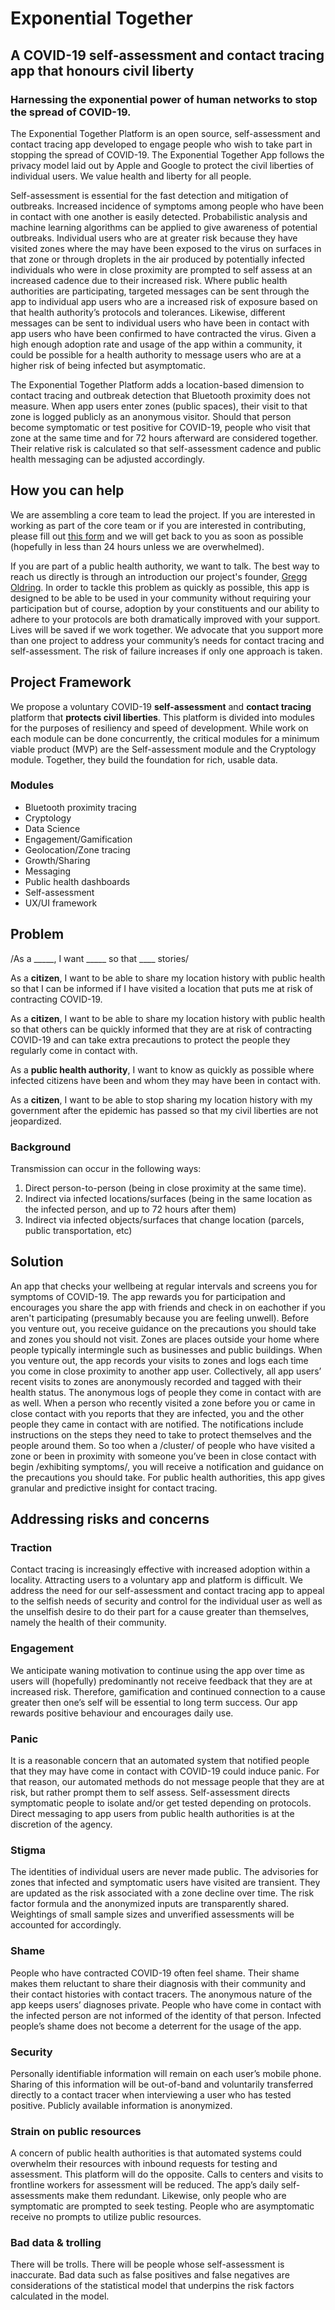# Exponential Together
## A COVID-19 self-assessment and contact tracing app that honours civil liberty
### Harnessing the exponential power of human networks to stop the spread of COVID-19.

The Exponential Together Platform is an open source, self-assessment and contact tracing app developed to engage people who wish to take part in stopping the spread of COVID-19. The Exponential Together App follows the privacy model laid out by Apple and Google to protect the civil liberties of individual users. We value health and liberty for all people.

Self-assessment is essential for the fast detection and mitigation of outbreaks. Increased incidence of symptoms among people who have been in contact with one another is easily detected. Probabilistic analysis and machine learning algorithms can be applied to give awareness of potential outbreaks. Individual users who are at greater risk because they have visited zones where the may have been exposed to the virus on surfaces in that zone or through droplets in the air produced by potentially infected individuals who were in close proximity are prompted to self assess at an increased cadence due to their increased risk. Where public health authorities are participating, targeted messages can be sent through the app to individual app users who are a increased risk of exposure based on that health authority’s protocols and tolerances. Likewise, different messages can be sent to individual users who have been in contact with app users who have been confirmed to have contracted the virus. Given a high enough adoption rate and usage of the app within a community, it could be possible for a health authority to message users who are at a higher risk of being infected but asymptomatic.

The Exponential Together Platform adds a location-based dimension to contact tracing and outbreak detection that Bluetooth proximity does not measure. When app users enter zones (public spaces), their visit to that zone is logged publicly as an anonymous visitor. Should that person become symptomatic or test positive for COVID-19, people who visit that zone at the same time and for 72 hours afterward are considered together. Their relative risk is calculated so that self-assessment cadence and public health messaging can be adjusted accordingly.

## How you can help 

We are assembling a core team to lead the project. If you are interested in working as part of the core team or if you are interested in contributing, please fill out [this form](https://docs.google.com/forms/d/e/1FAIpQLSdTs4Nv3o14pxr8URNMpsXmFAQenURPScBCizGWKsULr9yLww/viewform?usp=sf_link "Join us!")  and we will get back to you as soon as possible (hopefully in less than 24 hours unless we are overwhelmed).

If you are part of a public health authority, we want to talk. The best way to reach us directly is through an introduction our project's founder, [Gregg Oldring](https://docs.google.com/forms/d/e/1FAIpQLSdTs4Nv3o14pxr8URNMpsXmFAQenURPScBCizGWKsULr9yLww/viewform?usp=sf_link). In order to tackle this problem as quickly as possible, this app is designed to be able to be used in your community without requiring your participation but of course, adoption by your constituents and our ability to adhere to your protocols are both dramatically improved with your support. Lives will be saved if we work together. We advocate that you support more than one project to address your community’s needs for contact tracing and self-assessment. The risk of failure increases if only one approach is taken. 

## Project Framework

We propose a voluntary COVID-19 **self-assessment** and **contact tracing** platform that **protects civil liberties**. This platform is divided into modules for the purposes of resiliency and speed of development. While work on each module can be done concurrently, the critical modules for a minimum viable product (MVP) are the Self-assessment module and the Cryptology module. Together, they build the foundation for rich, usable data. 

### Modules

- Bluetooth proximity tracing
- Cryptology
- Data Science
- Engagement/Gamification
- Geolocation/Zone tracing
- Growth/Sharing 
- Messaging
- Public health dashboards
- Self-assessment
- UX/UI framework

## Problem

/As a _____, I want _____ so that ____ stories/

As a **citizen**, I want to be able to share my location history with public health so that I can be informed if I have visited a location that puts me at risk of contracting COVID-19.

As a **citizen**, I want to be able to share my location history with public health so that others can be quickly informed that they are at risk of contracting COVID-19 and can take extra precautions to protect the people they regularly come in contact with.

As a **public health authority**, I want to know as quickly as possible where infected citizens have been and whom they may have been in contact with. 

As a **citizen**, I want to be able to stop sharing my location history with my government after the epidemic has passed so that my civil liberties are not jeopardized. 

### Background
Transmission can occur in the following ways:
1. Direct person-to-person (being in close proximity at the same time).
2. Indirect via infected locations/surfaces (being in the same location as the infected person, and up to 72 hours after them) 
3. Indirect via infected objects/surfaces that change location (parcels, public transportation, etc) 

## Solution
An app that checks your wellbeing at regular intervals and screens you for symptoms of COVID-19. The app rewards you for participation and encourages you share the app with friends and check in on eachother if you aren't participating (presumably because you are feeling unwell). Before you venture out, you receive guidance on the precautions you should take and zones you should not visit. Zones are places outside your home where people typically intermingle such as businesses and public buildings. When you venture out, the app records your visits to zones and logs each time you come in close proximity to another app user. Collectively, all app users’ recent visits to zones are anonymously recorded and tagged with their health status. The anonymous logs of people they come in contact with are as well. When a person who recently visited a zone before you or came in close contact with you reports that they are infected, you and the other people they came in contact with are notified. The notifications include instructions on the steps they need to take to protect themselves and the people around them. So too when a /cluster/ of people who have visited a zone or been in proximity with someone you’ve been in close contact with begin /exhibiting symptoms/, you will receive a notification and guidance on the precautions you should take.
For public health authorities, this app gives granular and predictive insight for contact tracing.

## Addressing risks and concerns

### Traction

Contact tracing is increasingly effective with increased adoption within a locality. Attracting users to a voluntary app and platform is difficult. We address the need for our self-assessment and contact tracing app to appeal to the selfish needs of security and control for the individual user as well as the unselfish desire to do their part for a cause greater than themselves, namely the health of their community.

### Engagement
We anticipate waning motivation to continue using the app over time as users will (hopefully) predominantly not receive feedback that they are at increased risk. Therefore, gamification and continued connection to a cause greater then one’s self will be essential to long term success. Our app rewards positive behaviour and encourages daily use.

### Panic
It is a reasonable concern that an automated system that notified people that they may have come in contact with COVID-19 could induce panic. For that reason, our automated methods do not message people that they are at risk, but rather prompt them to self assess. Self-assessment directs symptomatic people to isolate and/or get tested depending on protocols. Direct messaging to app users from public health authorities is at the discretion of the agency. 

### Stigma
The identities of individual users are never made public. The advisories for zones that infected and symptomatic users have visited are transient. They are updated as the risk associated with a zone decline over time. The risk factor formula and the anonymized inputs are transparently shared. Weightings of small sample sizes and unverified assessments will be accounted for accordingly.  

### Shame
People who have contracted COVID-19 often feel shame. Their shame makes them reluctant to share their diagnosis with their community and their contact histories with contact tracers. The anonymous nature of the app keeps users’ diagnoses private. People who have come in contact with the infected person are not informed of the identity of that person. Infected people’s shame does not become a deterrent for the usage of the app. 

### Security
Personally identifiable information will remain on each user’s mobile phone. Sharing of this information will be out-of-band and voluntarily transferred directly to a contact tracer when interviewing a user who has tested positive. Publicly available information is anonymized. 

### Strain on public resources
A concern of public health authorities is that automated systems could overwhelm their resources with inbound requests for testing and assessment. This platform will do the opposite. Calls to centers and visits to frontline workers for assessment will be reduced. The app’s daily self-assessments make them redundant. Likewise, only people who are symptomatic are prompted to seek testing. People who are asymptomatic receive no prompts to utilize public resources.

### Bad data & trolling
There will be trolls. There will be people whose self-assessment is inaccurate. Bad data such as false positives and false negatives are considerations of the statistical model that underpins the risk factors calculated in the model. 

